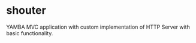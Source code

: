 # shouter
YAMBA MVC application with custom implementation of HTTP Server with basic functionality. 
